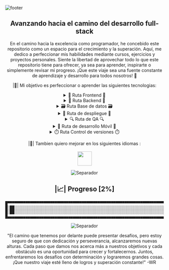 ![footer](https://github.com/Wiilmar/Code-0/assets/130717547/18d5fa92-c6c4-4aee-9be5-8046f74cfffe)

<div align="center">
  <h2> Avanzando hacia el camino del desarrollo full-stack </h2>
  <p> En el camino hacia la excelencia como programador, he concebido este repositorio como un espacio para el crecimiento y la superación. Aquí, me dedico a perfeccionar mis habilidades mediante cursos, ejercicios y proyectos personales. Siente la libertad de aprovechar todo lo que este repositorio tiene para ofrecer, ya sea para aprender, inspirarte o simplemente revisar mi progreso. ¡Que este viaje sea una fuente constante de aprendizaje y desarrollo para todos nosotros! 🌟 </p>

|🧰| Mi objetivo es perfeccionar o aprender las siguientes tecnologias:

<details>
  <summary>🎨 Ruta Frontend 🎨</summary>
  <br/>
  <p align="center">
      <img src="https://skillicons.dev/icons?i=vscode,html,css,figma,js,tailwind,react,ts&perline=11" />
  </p>
</details>

<details>
  <summary>🧠 Ruta Backend 🧠</summary>
  <br/>
  <p align="center">
      <img src="https://skillicons.dev/icons?i=java,spring,nodejs&perline=11" />
  </p>
</details>

<details>
  <summary>🗃️ Ruta Base de datos 🗃️</summary>
  <br/>
  <p align="center">
      <img src="https://skillicons.dev/icons?i=postgres,mysql&perline=11" />
  </p>
</details>

<details>
  <summary>🛫 Ruta de despliegue 🛫</summary>
  <br/>
  <p align="center">
      <img src="https://skillicons.dev/icons?i=docker,vercel&perline=11" />
  </p>
</details>

<details>
  <summary>🔍 Ruta de QA 🔍</summary>
  <br/>
  <p align="center">
      <img src="https://skillicons.dev/icons?i=jest&perline=11" />
  </p>
</details>

<details>
  <summary>📱 Ruta de desarrollo Móvil 📱</summary>
  <br/>
  <p align="center">
      <img src="https://skillicons.dev/icons?i=androidstudio,kotlin&perline=11" />
  </p>
</details>

<details>
  <summary>⏱️ Ruta Control de versiones ⏱️ </summary>
  <br/>
  <p align="center">
      <img src="https://skillicons.dev/icons?i=git,github&perline=11" />
  </p>
</details>

|💬| Tambien quiero mejorar en los siguientes idiomas : <br/> <br/>
<img width="45px" src="https://github.com/Wiilmar/Code-0/assets/130717547/fe0d1496-c8fd-461e-95a0-97b8f289eba1">

  <img alt="Separador" src="https://user-images.githubusercontent.com/73097560/115834477-dbab4500-a447-11eb-908a-139a6edaec5c.gif">

  <h2> |📈| Progreso [2%] </h2>
  
  ```
█▀▀▀▀▀▀▀▀▀▀▀▀▀▀▀▀▀▀▀▀▀▀▀▀▀▀▀▀▀▀▀▀▀▀▀▀▀▀▀▀▀▀▀▀▀▀▀▀▀▀▀▀▀▀▀▀▀▀▀▀▀▀▀▀▀▀▀▀▀▀▀▀▀▀▀▀▀▀▀▀▀▀▀▀▀▀▀▀▀▀▀▀▀▀▀▀▀▀▀▀▀▀▀▀▀▀▀█
█░██░░░░░░░░░░░░░░░░░░░░░░░░░░░░░░░░░░░░░░░░░░░░░░░░░░░░░░░░░░░░░░░░░░░░░░░░░░░░░░░░░░░░░░░░░░░░░░░░░░░░░░░░█
█░██░░░░░░░░░░░░░░░░░░░░░░░░░░░░░░░░░░░░░░░░░░░░░░░░░░░░░░░░░░░░░░░░░░░░░░░░░░░░░░░░░░░░░░░░░░░░░░░░░░░░░░░░█
█▄▄▄▄▄▄▄▄▄▄▄▄▄▄▄▄▄▄▄▄▄▄▄▄▄▄▄▄▄▄▄▄▄▄▄▄▄▄▄▄▄▄▄▄▄▄▄▄▄▄▄▄▄▄▄▄▄▄▄▄▄▄▄▄▄▄▄▄▄▄▄▄▄▄▄▄▄▄▄▄▄▄▄▄▄▄▄▄▄▄▄▄▄▄▄▄▄▄▄▄▄▄▄▄▄▄▄█
  ```
<img alt="Separador" src="https://user-images.githubusercontent.com/73097560/115834477-dbab4500-a447-11eb-908a-139a6edaec5c.gif">
  
  "El camino que tenemos por delante puede presentar desafíos, pero estoy seguro de que con dedicación y perseverancia, alcanzaremos nuevas alturas. Cada paso que damos nos acerca más a nuestros objetivos y cada obstáculo es una oportunidad para crecer y fortalecernos. Juntos, enfrentaremos los desafíos con determinación y lograremos grandes cosas. ¡Que nuestro viaje esté lleno de logros y superación constante!" -WR
</div>
